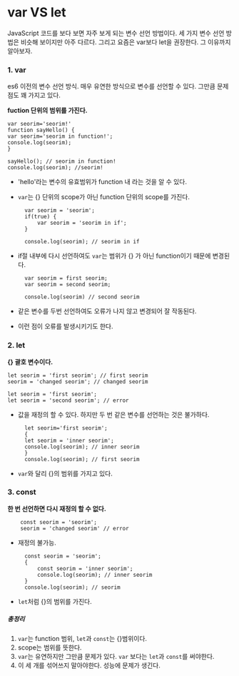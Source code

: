 # var VS let
 
JavaScript 코드를 보다 보면 자주 보게 되는 변수 선언 방법이다.
세 가지 변수 선언 방법은 비슷해 보이지만 아주 다르다. 
그리고 요즘은 var보다 let을 권장한다. 그 이유까지 알아보자.


### 1. var
es6 이전의 변수 선언 방식.
매우 유연한 방식으로 변수를 선언할 수 있다.
그만큼 문제점도 꽤 가지고 있다.


**fuction 단위의 범위를 가진다.**

    var seorim='seorim!'
    function sayHello() {
    var seorim='seorim in function!';
    console.log(seorim);
    }

    sayHello(); // seorim in function!
    console.log(seorim); //seorim!

- 'hello'라는 변수의 유효범위가 function 내 라는 것을 알 수 있다.
- `var`는 {} 단위의 scope가 아닌 function 단위의 scope를 가진다.

        var seorim = 'seorim';
        if(true) {
            var seorim = 'seorim in if';
        }

        console.log(seorim); // seorim in if

- if절 내부에 다시 선언하여도 `var`는 범위가 {} 가 아닌 function이기 때문에 변경된다.

        var seorim = first seorim;
        var seorim = second seorim;

        console.log(seorim) // second seorim

- 같은 변수를 두번 선언하여도 오류가 나지 않고 변경되어 잘 작동된다.
- 이런 점이 오류를 발생시키기도 한다.

### 2. let

**{} 괄호 변수이다.**


    let seorim = 'first seorim'; // first seorim
    seorim = 'changed seorim'; // changed seorim

    let seorim = 'first seorim';
    let seorim = 'second seorim'; // error

- 값을 재정의 할 수 있다. 하지만 두 번 같은 변수를 선언하는 것은 불가하다.


        let seorim='first seorim';  
        {
        let seorim = 'inner seorim';  
        console.log(seorim); // inner seorim
        }
        console.log(seorim); // first seorim

- `var`와 달리 {}의 범위를 가지고 있다.

### 3. const

**한 번 선언하면 다시 재정의 할 수 없다.**

        const seorim = 'seorim';
        seorim = 'changed seorim' // error

- 재정의 불가능.

        const seorim = 'seorim';
        {
            const seorim = 'inner seorim';
            console.log(seorim); // inner seorim
        }
        console.log(seorim); // seorim

- `let`처럼 {}의 범위를 가진다.

##### 총정리

1. `var`는 function 범위, `let`과 `const`는 {}범위이다.
2. scope는 범위를 뜻한다.
3. `var`는 유연하지만 그만큼 문제가 있다. `var` 보다는 `let`과 `const`를 써야한다.
4. 이 세 개를 섞어쓰지 말아야한다. 성능에 문제가 생긴다.